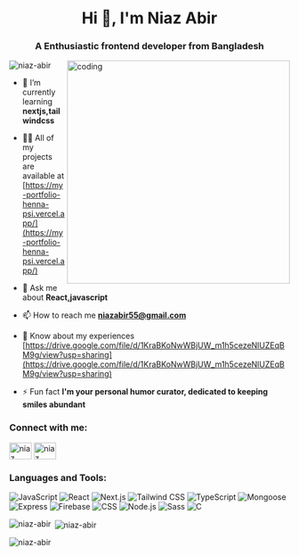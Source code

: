 <h1 align="center">Hi 👋, I'm Niaz Abir</h1>
<h3 align="center">A Enthusiastic frontend developer from Bangladesh</h3>

<img src="https://camo.githubusercontent.com/8bf6f6d78abc81fcf9c49f10649423e73ea44bc248e83aaae8759d401c829a84/68747470733a2f2f70687973696373677572756b756c2e66696c65732e776f726470726573732e636f6d2f323031392f30322f6368617261637465722d312e676966" alt="coding" align="right" width="400">

<p align="left"> <img src="https://komarev.com/ghpvc/?username=niaz-abir&label=Profile%20views&color=0e75b6&style=flat" alt="niaz-abir" /> </p>

- 🌱 I’m currently learning **nextjs,tailwindcss**

- 👨‍💻 All of my projects are available at [https://my-portfolio-henna-psi.vercel.app/](https://my-portfolio-henna-psi.vercel.app/)

- 💬 Ask me about **React,javascript**

- 📫 How to reach me **niazabir55@gmail.com**

- 📄 Know about my experiences [https://drive.google.com/file/d/1KraBKoNwWBjUW_m1h5cezeNlUZEqBM9g/view?usp=sharing](https://drive.google.com/file/d/1KraBKoNwWBjUW_m1h5cezeNlUZEqBM9g/view?usp=sharing)

- ⚡ Fun fact **I'm your personal humor curator, dedicated to keeping smiles abundant**

<h3 align="left">Connect with me:</h3>
<p align="left">
<a href="https://linkedin.com/in/niaz uddin abir" target="blank"><img align="center" src="https://raw.githubusercontent.com/rahuldkjain/github-profile-readme-generator/master/src/images/icons/Social/linked-in-alt.svg" alt="niaz uddin abir" height="30" width="40" /></a>
<a href="https://fb.com/niaz uddin abir" target="blank"><img align="center" src="https://raw.githubusercontent.com/rahuldkjain/github-profile-readme-generator/master/src/images/icons/Social/facebook.svg" alt="niaz uddin abir" height="30" width="40" /></a>
</p>



### Languages and Tools:


![JavaScript](https://img.shields.io/badge/-JavaScript-000?&logo=JavaScript)
![React](https://img.shields.io/badge/-React-000?&logo=React)
![Next.js](https://img.shields.io/badge/-Next.js-000?&logo=Next.js)
![Tailwind CSS](https://img.shields.io/badge/-Tailwind_CSS-000?&logo=Tailwind%20CSS)
![TypeScript](https://img.shields.io/badge/-TypeScript-000?&logo=TypeScript)
![Mongoose](https://img.shields.io/badge/-Mongoose-000?&logo=MongoDB)
![Express](https://img.shields.io/badge/-Express-000?&logo=Express)
![Firebase](https://img.shields.io/badge/-Firebase-000?&logo=Firebase)
![CSS](https://img.shields.io/badge/-CSS-000?&logo=CSS3)
![Node.js](https://img.shields.io/badge/-Node.js-000?&logo=Node.js)
![Sass](https://img.shields.io/badge/-Sass-000?&logo=Sass)
![C](https://img.shields.io/badge/-C-000?&logo=C)






<p><img align="left" src="https://github-readme-stats.vercel.app/api/top-langs?username=niaz-abir&show_icons=true&locale=en&layout=compact" alt="niaz-abir" /></p>

<p>&nbsp;<img align="center" src="https://github-readme-stats.vercel.app/api?username=niaz-abir&show_icons=true&locale=en" alt="niaz-abir" /></p>

<p><img align="center" src="https://github-readme-streak-stats.herokuapp.com/?user=niaz-abir&" alt="niaz-abir" /></p>
